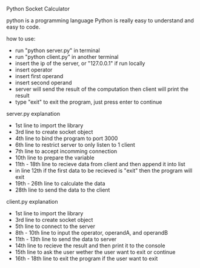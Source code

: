Python Socket Calculator

python is a programming language
Python is really easy to understand and easy to code.

how to use:
- run "python server.py" in terminal
- run "python client.py" in another terminal
- insert the ip of the server, or "127.0.0.1" if run locally
- insert operator
- insert first operand
- insert second operand
- server will send the result of the computation then client will print the result
- type "exit" to exit the program, just press enter to continue

server.py explanation
- 1st line to import the library
- 3rd line to create socket object
- 4th line to bind the program to port 3000
- 6th line to restrict server to only listen to 1 client
- 7th line to accept incomming connection
- 10th line to prepare the variable
- 11th - 18th line to recieve data from client and then append it into list
- in line 12th if the first data to be recieved is "exit" then the program will exit
- 19th - 26th line to calculate the data
- 28th line to send the data to the client

client.py explanation
- 1st line to import the library
- 3rd line to create socket object
- 5th line to connect to the server
- 8th - 10th line to input the operator, operandA, and operandB
- 11th - 13th line to send the data to server
- 14th line to recieve the result and then print it to the console
- 15th line to ask the user wether the user want to exit or continue
- 16th - 18th line to exit the program if the user want to exit
